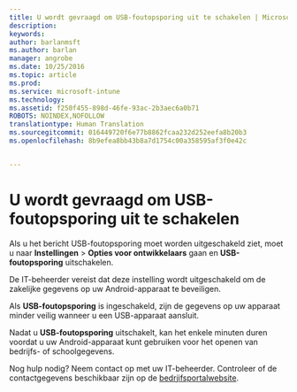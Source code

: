 ```yaml
---
title: U wordt gevraagd om USB-foutopsporing uit te schakelen | Microsoft Intune
description: 
keywords: 
author: barlanmsft
ms.author: barlan
manager: angrobe
ms.date: 10/25/2016
ms.topic: article
ms.prod: 
ms.service: microsoft-intune
ms.technology: 
ms.assetid: f250f455-898d-46fe-93ac-2b3aec6a0b71
ROBOTS: NOINDEX,NOFOLLOW
translationtype: Human Translation
ms.sourcegitcommit: 016449720f6e77b8862fcaa232d252eefa8b20b3
ms.openlocfilehash: 8b9efea8bb43b8a7d1754c00a358595af3f0e42c


---
```


# <a name="you-are-prompted-to-turn-off-usb-debugging"></a>U wordt gevraagd om USB-foutopsporing uit te schakelen

Als u het bericht USB-foutopsporing moet worden uitgeschakeld ziet, moet u naar **Instellingen** > **Opties voor ontwikkelaars** gaan en **USB-foutopsporing** uitschakelen.

De IT-beheerder vereist dat deze instelling wordt uitgeschakeld om de zakelijke gegevens op uw Android-apparaat te beveiligen.

Als **USB-foutopsporing** is ingeschakeld, zijn de gegevens op uw apparaat minder veilig wanneer u een USB-apparaat aansluit.

Nadat u **USB-foutopsporing** uitschakelt, kan het enkele minuten duren voordat u uw Android-apparaat kunt gebruiken voor het openen van bedrijfs- of schoolgegevens.

Nog hulp nodig? Neem contact op met uw IT-beheerder. Controleer of de contactgegevens beschikbaar zijn op de [bedrjifsportalwebsite](http://portal.manage.microsoft.com).



<!--HONumber=Oct16_HO2-->



